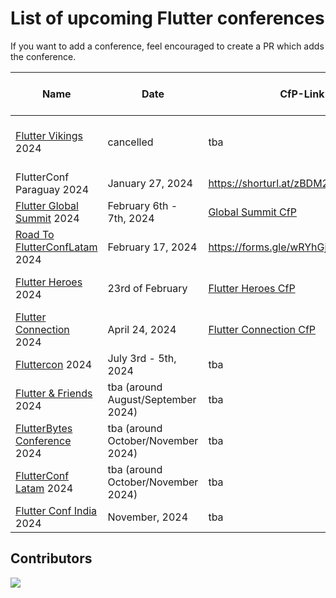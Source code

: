 # List of upcoming Flutter conferences

If you want to add a conference, feel encouraged to create a PR which adds the conference.

| Name                                                              | Date                                | CfP-Link                                                                                                                 | CfP-Deadline-Date        | Place                               | Aprox. Attendees |
|-------------------------------------------------------------------|-------------------------------------|--------------------------------------------------------------------------------------------------------------------------| ------------------------ |-------------------------------------|------------------|
| [Flutter Vikings](https://fluttervikings.com/) 2024               | cancelled                           | tba                                                                                                                      | tba                      | Malmö, Sweden / Copenhagen, Denmark | 500 ?            |
| FlutterConf Paraguay 2024                                         | January 27, 2024                    | https://shorturl.at/zBDM2                                                                                                | January 5, 2024          | Asunción, Paraguay                  | 500-1000         |
| [Flutter Global Summit](https://events.geekle.us/flutter) 2024    | February 6th - 7th, 2024            | [Global Summit CfP](https://docs.google.com/forms/d/e/1FAIpQLScbZEiHXQRRjebkPQM87cisJdkibaD2qd3nRdMiADmP5129Ww/viewform) | ???                      | Online                              | 5000 +           |
| [Road To FlutterConfLatam](https://peru.flutterconflatam.dev) 2024| February 17, 2024                   | https://forms.gle/wRYhGjMNk9e8rvVo8                                                                                      | Friday, January 12, 2024 | Arequipa, Perú                      | 500-1000         |
| [Flutter Heroes](https://flutterheroes.com/) 2024                 | 23rd of February                    | [Flutter Heroes CfP](https://papers.synesthesia.it/flutter-heroes-2024/cfp)                                              | 4th of December 2023     | Turin, Italy & Online               | ???              |
| [Flutter Connection](https://flutterconnection.io/) 2024          | April 24, 2024                      | [Flutter Connection CfP](https://flutterconnection.io/cfp)                                                               | February 10, 2024        | Paris, France                       | ???              |
| [Fluttercon](https://fluttercon.dev/) 2024                        | July 3rd - 5th, 2024                | tba                                                                                                                      | tba                      | Berlin, Germany                     | 1000+            |
| [Flutter & Friends](https://www.flutterfriends.dev/) 2024         | tba (around August/September 2024)  | tba                                                                                                                      | tba                      | Stockholm, Sweden                   | ???              |
| [FlutterBytes Conference](https://www.flutterbytesconf.com/) 2024 | tba (around October/November 2024)  | tba                                                                                                                      | tba                      | Lagos, Nigeria                      | 500+             |
| [FlutterConf Latam](https://flutterconflatam.dev/) 2024           | tba (around October/November 2024)  | tba                                                                                                                      | tba                      | tba, Latin America                  | 300 - 500        |
| [Flutter Conf India](https://flutterconf.in/home) 2024            | November, 2024                      | tba                                                                                                                      | tba                      | tba, India                          | 500-1000         |

## Contributors

<a href="https://github.com/m-theis/flutter_conferences/graphs/contributors">
  <img src="https://contrib.rocks/image?repo=m-theis/flutter_conferences" />
</a>

